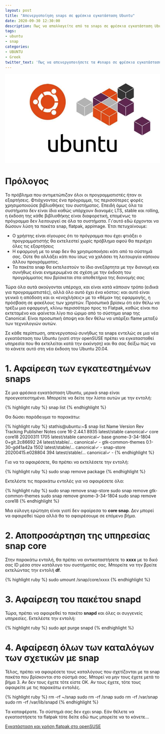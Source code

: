 ```yaml
---
layout: post
title: "Απενεργοποίηση snaps σε φρέσκια εγκατάσταση Ubuntu"
date: 2020-09-30 12:30:00
description: Πως να απαλλαγείτε από τα snaps σε φρέσκια εγκατάσταση Ubuntu; Δείτε πόσο εύκολο είναι.
tags:
- ubuntu
- snap
categories:
- UBUNTU
- Greek
twitter_text: 'Πως να απενεργοποιήσετε τα #snaps σε φρέσκια εγκατάσταση #Ubuntu'
---
```


![Ubuntu snap](/post_images/ubuntu/ubuntu-snap.jpg "Ubuntu και snaps")

# Πρόλογος

Το πρόβλημα που αντιμετώπιζαν όλοι οι προγραμματιστές ήταν οι εξαρτήσεις. Φτιάχνοντας ένα πρόγραμμα, τις περισσότερες φορές χρησιμοποιούσε βιβλιοθήκες του συστήματος. Επειδή όμως όλα τα συστήματα δεν είναι ίδια καθώς υπάρχουν διανομές LTS, stable και rolling, η έκδοση της κάθε βιβλιοθήκης είναι διαφορετική, επομένως το πρόγραμμα δεν λειτουργεί σε όλα τα συστήματα. Γι'αυτό εδώ έρχονται να δώσουν λύση τα πακέτα snap, flatpak, appimage. Έτσι πετυχαίνουμε:

* Ο χρήστης είναι σίγουρος ότι το πρόγραμμα που έχει φτιάξει ο προγραμματιστής θα εκτελεστεί χωρίς πρόβλημα αφού θα περιέχει όλες τις εξαρτήσεις
* Η εφαρμογή με το snap δεν θα χρησιμοποιήσει κάτι από το σύστημά σας. Ούτε θα αλλάξει κάτι που ίσως να χαλάσει τη λειτουργία κάποιου άλλου προγράμματος.
* Τα πακέτα snap θα εκτελεστούν το ίδιο ανεξάρτητα με την διανομή και συνήθως είναι ενημερωμένα σε σχέση με την έκδοση του προγράμματος που βρίσκεται στα αποθετήρια της διανομής σας

Τώρα όλα αυτά ακούγονται υπέροχα, και είναι κατά κάποιον τρόπο (ειδικά για προγραμματιστές), αλλά όλο αυτό έχει ένα κόστος: και αυτό είναι γενικά η απόδοση και οι «ενοχλήσεις» με το «θέμα» της εφαρμογής, η πρόσβαση σε φακέλους των χρηστών. Προσωπικά βρίσκω ότι εάν θέλω να τρέξω μια εφαρμογή, κλίνω περισσότερο προς το Flatpak, καθώς είναι πιο εκτεταμένο και φαίνεται λίγο πιο ώριμο από το σύστημα snap της Canonical. Είναι προσωπική άποψη και δεν θέλω να υπάρξει flame μεταξύ των τεχνολογιών αυτών.

Σε κάθε περίπτωση, απενεργοποιώ συνήθως τα snaps εντελώς σε μια νέα εγκατάσταση του Ubuntu (γιατί στην openSUSE πρέπει να εγκατασταθεί υπηρεσία που θα εκτελείται κατά την εκκίνηση) και θα σας δείξω πώς να το κάνετε αυτό στη νέα έκδοση του Ubuntu 20.04.

# 1. Αφαίρεση των εγκατεστημένων snaps

Σε μια φρέσκια εγκατάσταση Ubuntu, μερικά snap είναι προεγκατεστημένα. Μπορείτε να δείτε την λίστα αυτών με την εντολή:

{% highlight ruby %}
snap list
{% endhighlight %}

Θα δώσει παράδειγμα το παρακάτω:

{% highlight ruby %}
stathis@ubuntu:~$ snap list
Name               Version           Rev   Tracking         Publisher   Notes
core               16-2.44.1         8935  latest/stable    canonical✓  core
core18             20200311          1705  latest/stable    canonical✓  base
gnome-3-34-1804    0+git.2c86692     24    latest/stable/…  canonical✓  -
gtk-common-themes  0.1-30-gd41a42a   1502  latest/stable/…  canonical✓  -
snap-store         20200415.e028804  394   latest/stable/…  canonical✓  -
{% endhighlight %}

Για να τα αφαιρέσετε, θα πρέπει να εκτελέσετε την εντολή:

{% highlight ruby %}
sudo snap remove package
{% endhighlight %}

Εκτελέστε τις παρακάτω εντολές για να αφαιρέσετε όλα:

{% highlight ruby %}
sudo snap remove snap-store
sudo snap remove gtk-common-themes
sudo snap remove gnome-3-34-1804
sudo snap remove core18
{% endhighlight %}

Μια εύλογη ερώτηση είναι γιατί δεν αφαίρεσα το **core snap**. Δεν μπορεί να αφαιρεθεί τώρα αλλά θα το αφαιρέσουμε σε επόμενο βήμα.

# 2. Αποπροσάρτηση της υπηρεσίας snap core

Στην παρακάτω εντολή, θα πρέπει να αντικαταστήσετε το **xxxx** με το δικό σας ID μέσα στον κατάλογο του συστήματός σας. Μπορείτε να την βρείτε εκτελώντας την εντολή **df**.

{% highlight ruby %}
 sudo umount /snap/core/xxxx
{% endhighlight %}

# 3. Αφαίρεση του πακέτου snapd

Τώρα, πρέπει να αφαιρεθεί το πακέτο **snapd** και όλες οι συγγενείς υπηρεσίες. Εκτελέστε την εντολή:

{% highlight ruby %}
sudo apt purge snapd
{% endhighlight %}

# 4. Αφαίρεση όλων των καταλόγων των σχετικών με snap

Τέλος, πρέπει να αφαιρέσετε τους καταλόγους που σχετίζονται με τα snap πακέτα που βρίσκονται στο σύστμά σας. Μπορεί να μην τους έχετε μετά το βήμα 3. Αν δεν τους έχετε τότε είστε ΟΚ. Αν τους έχετε, τότε τους αφαιρείτε με τις παρακάτω εντολές.

{% highlight ruby %}
rm -rf ~/snap
sudo rm -rf /snap
sudo rm -rf /var/snap
sudo rm -rf /var/lib/snapd
{% endhighlight %}

Τα καταφέρατε. Το σύστημά σας δεν εχει snap.
Εάν θέλετε να εγκαταστήσετε τα flatpak τότε δείτε εδώ πως μπορείτε να το κάνετε...

[Εγκατάσταση και χρήση flatpak στο openSUSE](../how-to-install-flatpak-on-openSUSE/)
